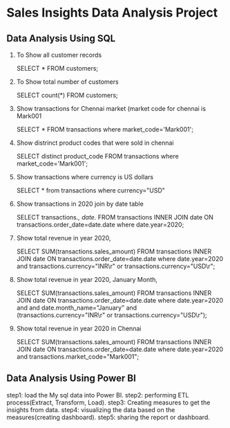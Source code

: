 # Sales Insights Data Analysis Project


## Data Analysis Using SQL
1. To Show all customer records

    SELECT * FROM customers;

2. To Show total number of customers

    SELECT count(*) FROM customers;

3. Show transactions for Chennai market (market code for chennai is Mark001

    SELECT * FROM transactions where market_code='Mark001';

4. Show distrinct product codes that were sold in chennai

    SELECT distinct product_code FROM transactions where market_code='Mark001';

5. Show transactions where currency is US dollars

    SELECT * from transactions where currency="USD"

6. Show transactions in 2020 join by date table

    SELECT transactions.*, date.* FROM transactions INNER JOIN date ON transactions.order_date=date.date where date.year=2020;

7. Show total revenue in year 2020,

    SELECT SUM(transactions.sales_amount) FROM transactions INNER JOIN date ON transactions.order_date=date.date where date.year=2020 and transactions.currency="INR\r" or transactions.currency="USD\r";

8. Show total revenue in year 2020, January Month,

    SELECT SUM(transactions.sales_amount) FROM transactions INNER JOIN date ON transactions.order_date=date.date where date.year=2020 and and date.month_name="January"  and (transactions.currency="INR\r" or transactions.currency="USD\r");

9. Show total revenue in year 2020 in Chennai

    SELECT SUM(transactions.sales_amount) FROM transactions INNER JOIN date ON transactions.order_date=date.date where date.year=2020 and             transactions.market_code="Mark001";


## Data Analysis Using Power BI
step1: load the My sql data into Power BI.
step2: performing ETL process(Extract, Transform, Load).
step3: Creating measures to get the insights from data.
step4: visualizing the data based on the measures(creating dashboard).
step5: sharing the report or dashboard.
